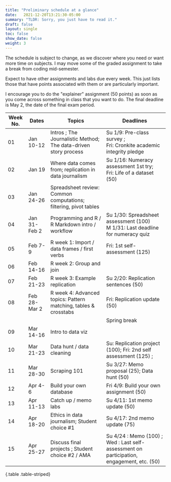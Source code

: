 ```yaml
---
title: "Preliminary schedule at a glance"
date:   2021-12-20T13:21:30-05:00
summary: "TLDR: Sorry, you just have to read it."
draft: false
layout: single
toc: false
show_date: false
weight: 3
--- 
```


The schedule is subject to change, as we discover where you need or want more time on subjects. I may move some of the graded assignment to take a break from coding mid-semester. 

Expect to have other assignments and labs due every week. This just lists those that have points associated with them or are particularly important. 

I encourage you to do the "explainer" assignment (50 points) as soon as you come across something in class that you want to do. The final deadline is May 2, the date of the final exam period.

| Week No. | Dates | Topics | Deadlines  |
| ------|------|-------------------|--------------- |
| 01 | Jan 10-12 |  Intros ; The Journalistic Method; The data-driven story process |  Su 1/9: Pre-class survey ; <br> Fri: Cronkite academic integrity pledge |
| 02 | Jan 19 |  Where data comes from; replication in data journalism | Su 1/16: Numeracy assessment 1st try; <br> Fri: Life of a dataset (50) |
| 03 | Jan 24-26 | Spreadsheet review: Common computations; filtering, pivot tables |   
| 04 | Jan 31-Feb 2 | Programming and R / R Markdown intro / workflow |  Su 1/30: Spreadsheet assessment (100) <br> M 1/31: Last deadline for numeracy quiz|
|  05 | Feb 7-9 | R week 1: Import / data frames / first verbs |  Fri: 1st self-assessment  (125) |
|  06 | Feb 14-16 | R week 2: Group and join |   |
|  07 | Feb 21-23 | R week 3: Example replication  | Su 2/20: Replication sentences (50)  |
|  08 | Feb 28-Mar 2| R week 4: Advanced topics: Pattern matching, tables & crosstabs | Fri: Replication update (50)  |
|  |||Spring break |   |
|  09 | Mar 14-16 |  Intro to data viz |   |
|  10 | Mar 21-23 | Data hunt / data cleaning |  Su: Replication project (100); Fri: 2nd self assessment (125) ;   |
|  11 | Mar 28-30 | Scraping 101  | Su 3/27: Memo proposal (25); Data hunt (50)   |
|  12 | Apr 4-6 |  Build your own database | Fri 4/9: Build your own assignment (50)   |
|  13 | Apr 11-13 | Catch up / memo labs  | Su 4/11: 1st memo update (50)  |
|  14 | Apr 18-20 | Ethics in data journalism; Student choice #1 |  Su 4/17: 2nd memo update (75)  |
|  15 | Apr 25-27 | Discuss final projects ; Student choice #2 / AMA |   Su 4/24 : Memo (100) ; Wed : Last self-assessment on participation, engagement, etc. (50)  |
{.table .table-striped}
 





